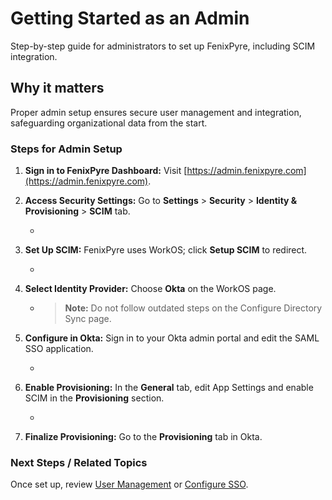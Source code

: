 # Getting Started as an Admin

Step-by-step guide for administrators to set up FenixPyre, including SCIM integration.


## Why it matters
Proper admin setup ensures secure user management and integration, safeguarding organizational data from the start.

### Steps for Admin Setup

1. **Sign in to FenixPyre Dashboard:** Visit [https://admin.fenixpyre.com](https://admin.fenixpyre.com).

2. **Access Security Settings:** Go to **Settings** > **Security** > **Identity & Provisioning** > **SCIM** tab.
   - <!-- IMG: ./media/04-admin-guide/scim-tab.png | Alt: SCIM settings in FenixPyre dashboard -->

3. **Set Up SCIM:** FenixPyre uses WorkOS; click **Setup SCIM** to redirect.
   - <!-- IMG: ./media/04-admin-guide/workos-setup.png | Alt: WorkOS setup page -->

4. **Select Identity Provider:** Choose **Okta** on the WorkOS page.
   - > **Note:** Do not follow outdated steps on the Configure Directory Sync page.

5. **Configure in Okta:** Sign in to your Okta admin portal and edit the SAML SSO application.
   - <!-- IMG: ./media/04-admin-guide/okta-app.png | Alt: Okta application settings -->

6. **Enable Provisioning:** In the **General** tab, edit App Settings and enable SCIM in the **Provisioning** section.
   - <!-- IMG: ./media/04-admin-guide/provisioning.png | Alt: SCIM provisioning in Okta -->

7. **Finalize Provisioning:** Go to the **Provisioning** tab in Okta.

### Next Steps / Related Topics
Once set up, review [User Management](/04-admin-guide/index.md) or [Configure SSO](/03-setup-and-installation/configure-sso.md).
